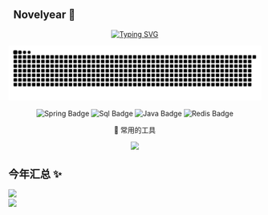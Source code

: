 ##  &nbsp; Novelyear 🐼



<div align="center">

  <!-- dynamic typing effect 动态打字效果 -->
  <div align="center">
    <a href="https://github.com/novelyear"><img src="https://readme-typing-svg.demolab.com?font=Fira+Code&pause=1000&color=F33E5EA4&center=true&repeat=true&width=435&lines=Here+is+Novelyear's+github" alt="Typing SVG" />
    </a>
  </div>

<!-- Snake Code Contribution Map 贪吃蛇代码贡献图 -->
![](https://github.com/novelyear/novelyear/blob/output/github-contribution-grid-snake.svg)


![Spring Badge](https://img.shields.io/badge/Spring-6DB33F?logo=spring&logoColor=fff&style=flat)
![Sql Badge](https://img.shields.io/badge/MySql-47A248?logo=mysql&logoColor=fff&style=flat)
![Java Badge](https://img.shields.io/badge/JAVA-092E20?logo=java&logoColor=fff&style=flat)
![Redis Badge](https://img.shields.io/badge/Redis-red?logo=redis&logoColor=fff&style=flat)

🧰 常用的工具  

<img src="https://skillicons.dev/icons?i=cpp,java,idea,vscode,git,github,postman" /><br>

</div>



## 今年汇总 ✨
<div>
<img align="" height="137px" src="https://github-readme-stats.vercel.app/api/top-langs/?username=novelyear&hide_title=true&hide_border=true&layout=compact&bg_color=0,73FA79,73FDFF,D783FF&theme=graywhite&locale=cn" />

</div>
<img src="https://komarev.com/ghpvc/?username=novelyear&style=for-the-badge&color=green">
